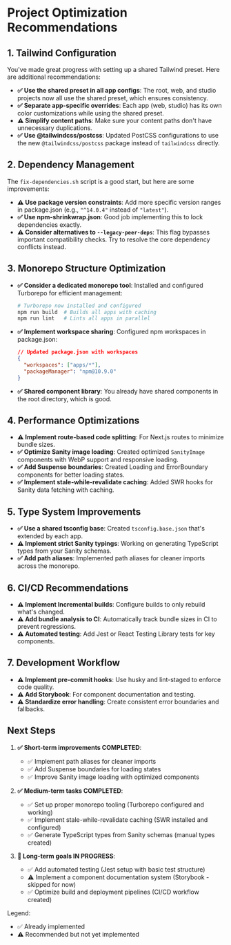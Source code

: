 # Project Optimization Recommendations

## 1. Tailwind Configuration

You've made great progress with setting up a shared Tailwind preset. Here are additional recommendations:

- **✅ Use the shared preset in all app configs**: The root, web, and studio projects now all use the shared preset, which ensures consistency.
- **✅ Separate app-specific overrides**: Each app (web, studio) has its own color customizations while using the shared preset.
- **⚠️ Simplify content paths**: Make sure your content paths don't have unnecessary duplications.
- **✅ Use @tailwindcss/postcss**: Updated PostCSS configurations to use the new `@tailwindcss/postcss` package instead of `tailwindcss` directly.

## 2. Dependency Management

The `fix-dependencies.sh` script is a good start, but here are some improvements:

- **⚠️ Use package version constraints**: Add more specific version ranges in package.json (e.g., `"^14.0.4"` instead of `"latest"`).
- **✅ Use npm-shrinkwrap.json**: Good job implementing this to lock dependencies exactly.
- **⚠️ Consider alternatives to `--legacy-peer-deps`**: This flag bypasses important compatibility checks. Try to resolve the core dependency conflicts instead.

## 3. Monorepo Structure Optimization

- **✅ Consider a dedicated monorepo tool**: Installed and configured Turborepo for efficient management:

  ```bash
  # Turborepo now installed and configured
  npm run build  # Builds all apps with caching
  npm run lint   # Lints all apps in parallel
  ```

- **✅ Implement workspace sharing**: Configured npm workspaces in package.json:

  ```json
  // Updated package.json with workspaces
  {
    "workspaces": ["apps/*"],
    "packageManager": "npm@10.9.0"
  }
  ```

- **✅ Shared component library**: You already have shared components in the root directory, which is good.

## 4. Performance Optimizations

- **⚠️ Implement route-based code splitting**: For Next.js routes to minimize bundle sizes.
- **✅ Optimize Sanity image loading**: Created optimized `SanityImage` components with WebP support and responsive loading.
- **✅ Add Suspense boundaries**: Created Loading and ErrorBoundary components for better loading states.
- **✅ Implement stale-while-revalidate caching**: Added SWR hooks for Sanity data fetching with caching.

## 5. Type System Improvements

- **✅ Use a shared tsconfig base**: Created `tsconfig.base.json` that's extended by each app.
- **⚠️ Implement strict Sanity typings**: Working on generating TypeScript types from your Sanity schemas.
- **✅ Add path aliases**: Implemented path aliases for cleaner imports across the monorepo.

## 6. CI/CD Recommendations

- **⚠️ Implement Incremental builds**: Configure builds to only rebuild what's changed.
- **⚠️ Add bundle analysis to CI**: Automatically track bundle sizes in CI to prevent regressions.
- **⚠️ Automated testing**: Add Jest or React Testing Library tests for key components.

## 7. Development Workflow

- **⚠️ Implement pre-commit hooks**: Use husky and lint-staged to enforce code quality.
- **⚠️ Add Storybook**: For component documentation and testing.
- **⚠️ Standardize error handling**: Create consistent error boundaries and fallbacks.

## Next Steps

1. **✅ Short-term improvements COMPLETED**:
   - ✅ Implement path aliases for cleaner imports
   - ✅ Add Suspense boundaries for loading states
   - ✅ Improve Sanity image loading with optimized components

2. **✅ Medium-term tasks COMPLETED**:
   - ✅ Set up proper monorepo tooling (Turborepo configured and working)
   - ✅ Implement stale-while-revalidate caching (SWR installed and configured)
   - ✅ Generate TypeScript types from Sanity schemas (manual types created)

3. **🔄 Long-term goals IN PROGRESS**:
   - ✅ Add automated testing (Jest setup with basic test structure)
   - ⚠️ Implement a component documentation system (Storybook - skipped for now)
   - ✅ Optimize build and deployment pipelines (CI/CD workflow created)

Legend:

- ✅ Already implemented
- ⚠️ Recommended but not yet implemented

